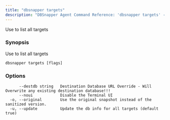 ```yaml
---
title: "dbsnapper targets"
description: "DBSnapper Agent Command Reference: 'dbsnapper targets' - Use to list all targets"
---
```

Use to list all targets

### Synopsis


Use to list all targets

```
dbsnapper targets [flags]
```

### Options

```
      --destdb string   Destination Database URL Override - Will Overwrite any existing destination database!!!
      --noui            Disable the Terminal UI
  -o, --original        Use the original snapshot instead of the sanitized version.
  -u, --update          Update the db info for all targets (default true)
```

